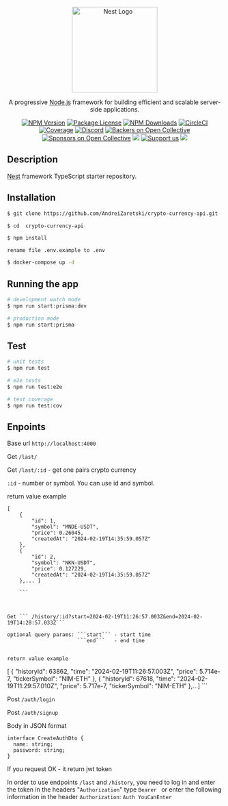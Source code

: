 <p align="center">
  <a href="http://nestjs.com/" target="blank"><img src="https://nestjs.com/img/logo-small.svg" width="200" alt="Nest Logo" /></a>
</p>

[circleci-image]: https://img.shields.io/circleci/build/github/nestjs/nest/master?token=abc123def456
[circleci-url]: https://circleci.com/gh/nestjs/nest

  <p align="center">A progressive <a href="http://nodejs.org" target="_blank">Node.js</a> framework for building efficient and scalable server-side applications.</p>
    <p align="center">
<a href="https://www.npmjs.com/~nestjscore" target="_blank"><img src="https://img.shields.io/npm/v/@nestjs/core.svg" alt="NPM Version" /></a>
<a href="https://www.npmjs.com/~nestjscore" target="_blank"><img src="https://img.shields.io/npm/l/@nestjs/core.svg" alt="Package License" /></a>
<a href="https://www.npmjs.com/~nestjscore" target="_blank"><img src="https://img.shields.io/npm/dm/@nestjs/common.svg" alt="NPM Downloads" /></a>
<a href="https://circleci.com/gh/nestjs/nest" target="_blank"><img src="https://img.shields.io/circleci/build/github/nestjs/nest/master" alt="CircleCI" /></a>
<a href="https://coveralls.io/github/nestjs/nest?branch=master" target="_blank"><img src="https://coveralls.io/repos/github/nestjs/nest/badge.svg?branch=master#9" alt="Coverage" /></a>
<a href="https://discord.gg/G7Qnnhy" target="_blank"><img src="https://img.shields.io/badge/discord-online-brightgreen.svg" alt="Discord"/></a>
<a href="https://opencollective.com/nest#backer" target="_blank"><img src="https://opencollective.com/nest/backers/badge.svg" alt="Backers on Open Collective" /></a>
<a href="https://opencollective.com/nest#sponsor" target="_blank"><img src="https://opencollective.com/nest/sponsors/badge.svg" alt="Sponsors on Open Collective" /></a>
  <a href="https://paypal.me/kamilmysliwiec" target="_blank"><img src="https://img.shields.io/badge/Donate-PayPal-ff3f59.svg"/></a>
    <a href="https://opencollective.com/nest#sponsor"  target="_blank"><img src="https://img.shields.io/badge/Support%20us-Open%20Collective-41B883.svg" alt="Support us"></a>
  <a href="https://twitter.com/nestframework" target="_blank"><img src="https://img.shields.io/twitter/follow/nestframework.svg?style=social&label=Follow"></a>
</p>
  <!--[![Backers on Open Collective](https://opencollective.com/nest/backers/badge.svg)](https://opencollective.com/nest#backer)
  [![Sponsors on Open Collective](https://opencollective.com/nest/sponsors/badge.svg)](https://opencollective.com/nest#sponsor)-->

## Description

[Nest](https://github.com/nestjs/nest) framework TypeScript starter repository.

## Installation

```bash
$ git clone https://github.com/AndreiZaretski/crypto-currency-api.git
```

```bash
$ cd  crypto-currency-api
```

```bash
$ npm install
```

```
rename file .env.example to .env
```

```bash
$ docker-compose up -d
```

## Running the app

```bash
# development watch mode
$ npm run start:prisma:dev

# production mode
$ npm run start:prisma
```

## Test

```bash
# unit tests
$ npm run test

# e2e tests
$ npm run test:e2e

# test coverage
$ npm run test:cov
```

## Enpoints


Base url ```http://localhost:4000```



Get ```/last/```

Get ```/last/:id``` - get one pairs crypto currency

```:id``` - number or symbol. You can use id and symbol.

return value example 

``` 
[
    {
        "id": 1,
        "symbol": "MNDE-USDT",
        "price": 0.26045,
        "createdAt": "2024-02-19T14:35:59.057Z"
    },
    {
        "id": 2,
        "symbol": "NKN-USDT",
        "price": 0.127229,
        "createdAt": "2024-02-19T14:35:59.057Z"
    },... ] 
    
    ```



Get ``` /history/:id?start=2024-02-19T11:26:57.003Z&end=2024-02-19T14:28:57.033Z```

optional query params: ```start``` - start time
                       ```end```   - end time


return value example

```
[
    {
        "historyId": 63862,
        "time": "2024-02-19T11:26:57.003Z",
        "price": 5.714e-7,
        "tickerSymbol": "NIM-ETH"
    },
    {
        "historyId": 67618,
        "time": "2024-02-19T11:29:57.010Z",
        "price": 5.717e-7,
        "tickerSymbol": "NIM-ETH"
    },...]
    ```


Post ```/auth/login```

Post ```/auth/signup```

Body in JSON format

```
interface CreateAuthDto {
  name: string;
  password: string;
}
```
If you request OK - it return jwt token


In order to use endpoints ```/last``` and ```/history```, 
you need to log in and enter the token in the headers  "```Authorization```" type ```Bearer ``` 
or enter the following information in the header ```Authorization```: ```Auth YouCanEnter```


